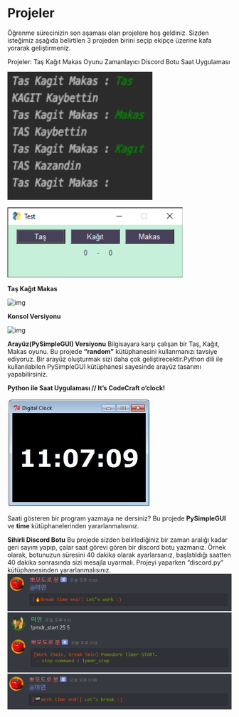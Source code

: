 # Projeler

Öğrenme sürecinizin son aşaması olan projelere hoş geldiniz. Sizden isteğimiz aşağıda belirtilen 3 projeden birini seçip ekipçe üzerine kafa yorarak geliştirmeniz. 

Projeler:
Taş Kağıt Makas Oyunu
Zamanlayıcı Discord Botu
Saat Uygulaması

![image-20210406121800814](figures/TasKagitMakas2.jpg)

![Taş Kağıt Makas](figures/TasKagitMakas.jpg)


**Taş Kağıt Makas**

![img](https://lh6.googleusercontent.com/cC3Amu25BS1hYmr0-EDptTjnWBHc-CLE3ZLpB1cmQVkquS6P_BM_Yo8NQW0oryXRSP0zB2ceGHo3_XRJYtRAhTgoIGrbapu0uLuEanA_ZfdiNNkx1AL0hHqOa36ySkRePdwIxJg6)

**Konsol Versiyonu**

![img](https://lh4.googleusercontent.com/brm3TmOHZIXwgItCyXTgwdh0ULWbZrQHN8GqEw7S0r-IklcIlx_lcNd85uEpN7JlNZ7sYRkvtepP-rD5nTGNMAgTmMrQaoeVylJoGODeEB4wchPtsZGokXTmN4GtulfW7r7hi-cp)

**Arayüz(PySimpleGUI) Versiyonu**
Bilgisayara karşı çalışan bir Taş, Kağıt, Makas oyunu. Bu projede **“random”** kütüphanesini kullanmanızı tavsiye ediyoruz. Bir arayüz oluşturmak sizi daha çok geliştirecektir.Python dili ile kullanılabilen PySimpleGUI kütüphanesi sayesinde arayüz tasarımı yapabilirsiniz.

**Python ile Saat Uygulaması // It’s CodeCraft o’clock!**

![img](figures/clock.jpg)

Saati gösteren bir program yazmaya ne dersiniz? Bu projede **PySimpleGUI** ve **time** kütüphanelerinden yararlanmalısınız. 

**Sihirli Discord Botu**
Bu projede sizden belirlediğiniz bir zaman aralığı kadar geri sayım yapıp, çalar saat görevi gören bir discord botu yazmanız. Örnek olarak, botunuzun süresini 40 dakika olarak ayarlarsanız, başlatıldığı saatten 40 dakika sonrasında sizi mesajla uyarmalı. Projeyi yaparken “discord.py” kütüphanesinden yararlanmalısınız.
![img](figures/PomodoroBot.jpg)
![img](figures/PomodoroBot2.jpg)
![img](figures/PomodoroBot3.jpg)
